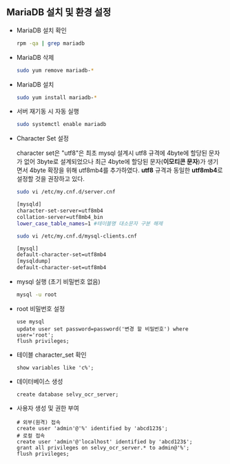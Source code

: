 ## MariaDB 설치 및 환경 설정

- MariaDB 설치 확인

  ~~~bash
  rpm -qa | grep mariadb
  ~~~

- MariaDB 삭제

  ~~~bash
  sudo yum remove mariadb-*
  ~~~

- MariaDB 설치

  ~~~bash
  sudo yum install mariadb-*
  ~~~

- 서버 재기동 시 자동 실행

  ~~~bash
  sudo systemctl enable mariadb
  ~~~

- Character Set 설정 

  character set은 "utf8"은 최초 mysql 설계시 utf8 규격에 4byte에 할당된 문자가 없어 3byte로 설계되었으나 최근 4byte에 할당된 문자(**이모티콘 문자**)가 생기면서 4byte 확장을 위해 utf8mb4를 추가하였다. **utf8** 규격과 동일한 **utf8mb4**로 설정할 것을 권장하고 있다.

  ~~~bash
  sudo vi /etc/my.cnf.d/server.cnf
  
  [mysqld]
  character-set-server=utf8mb4
  collation-server=utf8mb4_bin
  lower_case_table_names=1 #테이블명 대소문자 구분 해제
  ~~~

  ~~~bash
  sudo vi /etc/my.cnf.d/mysql-clients.cnf
  
  [mysql]
  default-character-set=utf8mb4
  [mysqldump]
  default-character-set=utf8mb4
  ~~~

- mysql 실행 (초기 비밀번호 없음)

  ~~~bash
  mysql -u root
  ~~~
  
- root 비밀번호 설정

  ~~~mysql
  use mysql
  update user set password=password('변경 할 비밀번호') where user='root';
  flush privileges;
  ~~~

- 테이블 character_set 확인

  ~~~mysql
  show variables like 'c%';
  ~~~

- 데이터베이스 생성

  ~~~mysql
  create database selvy_ocr_server;
  ~~~

- 사용자 생성 및 권한 부여

  ~~~mysql
  # 외부(원격) 접속
  create user 'admin'@'%' identified by 'abcd123$';
  # 로컬 접속
  create user 'admin'@'localhost' identified by 'abcd123$';
  grant all privileges on selvy_ocr_server.* to admin@'%';
  flush privileges;
  ~~~

